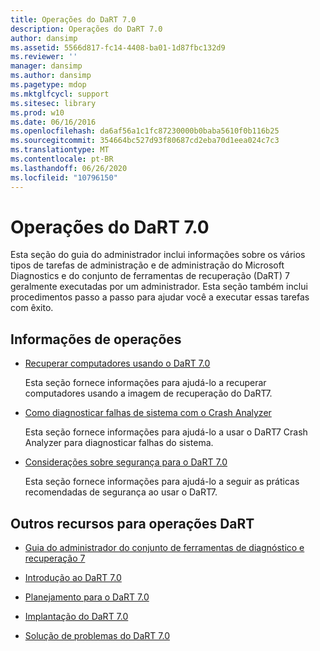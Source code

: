 ```yaml
---
title: Operações do DaRT 7.0
description: Operações do DaRT 7.0
author: dansimp
ms.assetid: 5566d817-fc14-4408-ba01-1d87fbc132d9
ms.reviewer: ''
manager: dansimp
ms.author: dansimp
ms.pagetype: mdop
ms.mktglfcycl: support
ms.sitesec: library
ms.prod: w10
ms.date: 06/16/2016
ms.openlocfilehash: da6af56a1c1fc87230000b0baba5610f0b116b25
ms.sourcegitcommit: 354664bc527d93f80687cd2eba70d1eea024c7c3
ms.translationtype: MT
ms.contentlocale: pt-BR
ms.lasthandoff: 06/26/2020
ms.locfileid: "10796150"
---
```

# Operações do DaRT 7.0


Esta seção do guia do administrador inclui informações sobre os vários tipos de tarefas de administração e de administração do Microsoft Diagnostics e do conjunto de ferramentas de recuperação (DaRT) 7 geralmente executadas por um administrador. Esta seção também inclui procedimentos passo a passo para ajudar você a executar essas tarefas com êxito.

## Informações de operações


-   [Recuperar computadores usando o DaRT 7.0](recovering-computers-using-dart-70-dart-7.md)

    Esta seção fornece informações para ajudá-lo a recuperar computadores usando a imagem de recuperação do DaRT7.

-   [Como diagnosticar falhas de sistema com o Crash Analyzer](diagnosing-system-failures-with-crash-analyzer--dart-7.md)

    Esta seção fornece informações para ajudá-lo a usar o DaRT7 Crash Analyzer para diagnosticar falhas do sistema.

-   [Considerações sobre segurança para o DaRT 7.0](security-considerations-for-dart-70-dart-7.md)

    Esta seção fornece informações para ajudá-lo a seguir as práticas recomendadas de segurança ao usar o DaRT7.

## Outros recursos para operações DaRT


-   [Guia do administrador do conjunto de ferramentas de diagnóstico e recuperação 7](index.md)

-   [Introdução ao DaRT 7.0](getting-started-with-dart-70-new-ia.md)

-   [Planejamento para o DaRT 7.0](planning-for-dart-70-new-ia.md)

-   [Implantação do DaRT 7.0](deploying-dart-70-new-ia.md)

-   [Solução de problemas do DaRT 7.0](troubleshooting-dart-70-new-ia.md)

 

 





